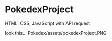 # PokedexProject
HTML, CSS, JavaScript with API request.

look this...
Pokedex/assets/pokedexProject.PNG
